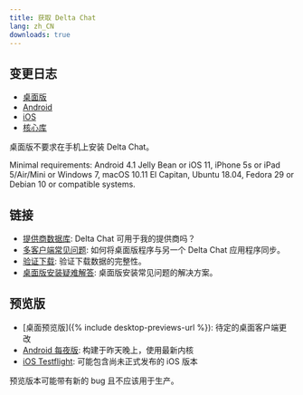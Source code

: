 ```yaml
---
title: 获取 Delta Chat
lang: zh_CN
downloads: true
---
```


## 变更日志

* [桌面版](https://github.com/deltachat/deltachat-desktop/blob/master/CHANGELOG.md)
* [Android](https://github.com/deltachat/deltachat-android/blob/master/CHANGELOG.md)
* [iOS](https://github.com/deltachat/deltachat-ios/blob/master/CHANGELOG.md)
* [核心库](https://github.com/deltachat/deltachat-core-rust/blob/master/CHANGELOG.md)

桌面版不要求在手机上安装 Delta Chat。

Minimal requirements:
Android 4.1 Jelly Bean
or iOS 11, iPhone 5s or iPad 5/Air/Mini
or Windows 7, macOS 10.11 El Capitan, Ubuntu 18.04, Fedora 29 or Debian 10
or compatible systems.

## 链接

* [提供商数据库](https://providers.delta.chat/): Delta Chat 可用于我的提供商吗？
* [多客户端常见问题](help#multiclient): 如何将桌面版程序与另一个 Delta Chat 应用程序同步。
* [验证下载](verify-downloads): 验证下载数据的完整性。
* [桌面版安装疑难解答](https://github.com/deltachat/deltachat-desktop/blob/master/docs/TROUBLESHOOTING.md): 桌面版安装常见问题的解决方案。

## 预览版

* [桌面预览版]({% include desktop-previews-url %}): 待定的桌面客户端更改
* [Android 每夜版](https://download.delta.chat/android/nightly/): 构建于昨天晚上，使用最新内核
* [iOS Testflight](https://testflight.apple.com/join/uEMc1NxS): 可能包含尚未正式发布的 iOS 版本

 预览版本可能带有新的 bug 且不应该用于生产。
